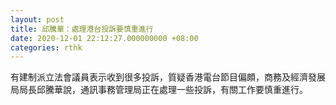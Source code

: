 ```yaml
---
layout: post
title: 邱騰華：處理港台投訴要慎重進行
date: 2020-12-01 22:12:27.000000000 +08:00
categories: rthk
---
```


有建制派立法會議員表示收到很多投訴，質疑香港電台節目偏頗，商務及經濟發展局局長邱騰華說，通訊事務管理局正在處理一些投訴，有關工作要慎重進行。
